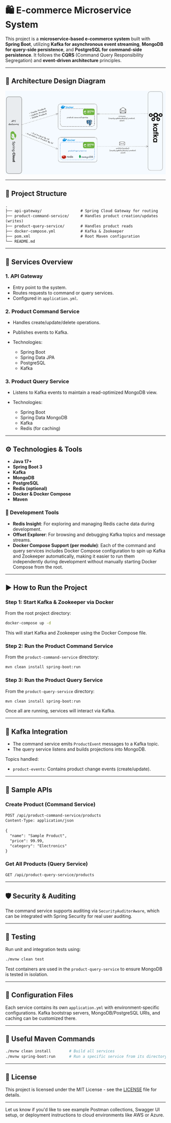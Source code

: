 # 🛍️ E-commerce Microservice System

This project is a **microservice-based e-commerce system** built with **Spring Boot**, utilizing **Kafka for asynchronous event streaming**, **MongoDB for query-side persistence**, and **PostgreSQL for command-side persistence**. It follows the **CQRS** (Command Query Responsibility Segregation) and **event-driven architecture** principles.

---

## 🧭 Architecture Design Diagram

![E-commerce Architecture](./Event-Sourcing-Architecre.png)

---

## 📂 Project Structure

```
.
├── api-gateway/                 # Spring Cloud Gateway for routing
├── product-command-service/     # Handles product creation/updates (writes)
├── product-query-service/       # Handles product reads
├── docker-compose.yml           # Kafka & Zookeeper
├── pom.xml                      # Root Maven configuration
└── README.md
```

---

## 🚀 Services Overview

### 1. **API Gateway**

* Entry point to the system.
* Routes requests to command or query services.
* Configured in `application.yml`.

### 2. **Product Command Service**

* Handles create/update/delete operations.
* Publishes events to Kafka.
* Technologies:

  * Spring Boot
  * Spring Data JPA
  * PostgreSQL
  * Kafka

### 3. **Product Query Service**

* Listens to Kafka events to maintain a read-optimized MongoDB view.
* Technologies:

  * Spring Boot
  * Spring Data MongoDB
  * Kafka
  * Redis (for caching)

---

## ⚙️ Technologies & Tools

* **Java 17+**
* **Spring Boot 3**
* **Kafka**
* **MongoDB**
* **PostgreSQL**
* **Redis (optional)**
* **Docker & Docker Compose**
* **Maven**

### 🧰 Development Tools

* **Redis Insight**: For exploring and managing Redis cache data during development.
* **Offset Explorer**: For browsing and debugging Kafka topics and message streams.
* **Docker Compose Support (per module)**: Each of the command and query services includes Docker Compose configuration to spin up Kafka and Zookeeper automatically, making it easier to run them independently during development without manually starting Docker Compose from the root.

---

## ▶️ How to Run the Project

### Step 1: Start Kafka & Zookeeper via Docker

From the root project directory:

```bash
docker-compose up -d
```

This will start Kafka and Zookeeper using the Docker Compose file.

### Step 2: Run the Product Command Service

From the `product-command-service` directory:

```bash
mvn clean install spring-boot:run
```

### Step 3: Run the Product Query Service

From the `product-query-service` directory:

```bash
mvn clean install spring-boot:run
```

Once all are running, services will interact via Kafka.

---

## 🔁 Kafka Integration

* The command service emits `ProductEvent` messages to a Kafka topic.
* The query service listens and builds projections into MongoDB.

Topics handled:

* `product-events`: Contains product change events (create/update).

---

## 🧾 Sample APIs

### Create Product (Command Service)

```http
POST /api/product-command-service/products
Content-Type: application/json

{
  "name": "Sample Product",
  "price": 99.99,
  "category": "Electronics"
}
```

### Get All Products (Query Service)

```http
GET /api/product-query-service/products
```

---

## 🛡️ Security & Auditing

The command service supports auditing via `SecurityAuditorAware`, which can be integrated with Spring Security for real user auditing.

---

## 🧪 Testing

Run unit and integration tests using:

```bash
./mvnw clean test
```

Test containers are used in the `product-query-service` to ensure MongoDB is tested in isolation.

---

## 📁 Configuration Files

Each service contains its own `application.yml` with environment-specific configurations. Kafka bootstrap servers, MongoDB/PostgreSQL URIs, and caching can be customized there.

---

## 🧰 Useful Maven Commands

```bash
./mvnw clean install        # Build all services
./mvnw spring-boot:run      # Run a specific service from its directory
```

---

## 📝 License

This project is licensed under the MIT License - see the [LICENSE](LICENSE) file for details.

---

Let us know if you'd like to see example Postman collections, Swagger UI setup, or deployment instructions to cloud environments like AWS or Azure.
